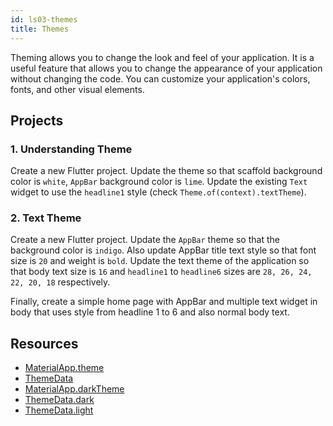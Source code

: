 ```yaml
---
id: ls03-themes
title: Themes
---
```


Theming allows you to change the look and feel of your application. It is a useful feature that allows you to change the appearance of your application without changing the code. You can customize your application's colors, fonts, and other visual elements.

## Projects

### 1. Understanding Theme

Create a new Flutter project. Update the theme so that scaffold background color is `white`, `AppBar` background color is `lime`. Update the existing `Text` widget to use the `headline1` style (check `Theme.of(context).textTheme`).

### 2. Text Theme

Create a new Flutter project. Update the `AppBar` theme so that the background color is `indigo`. Also update AppBar title text style so that font size is `20` and weight is `bold`.  Update the text theme of the application so that body text size is `16` and `headline1` to `headline6` sizes are `28, 26, 24, 22, 20, 18` respectively.

Finally, create a simple home page with AppBar and multiple text widget in body that uses style from headline 1 to 6 and also normal body text.


## Resources

- [MaterialApp.theme](https://api.flutter.dev/flutter/material/MaterialApp/theme.html)
- [ThemeData](https://api.flutter.dev/flutter/material/ThemeData-class.html)
- [MaterialApp.darkTheme](https://api.flutter.dev/flutter/material/MaterialApp/darkTheme.html)
- [ThemeData.dark](https://api.flutter.dev/flutter/material/ThemeData/dark.html)
- [ThemeData.light](https://api.flutter.dev/flutter/material/ThemeData/light.html)
